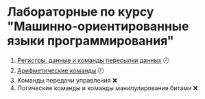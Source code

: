 ﻿# Лабораторные по курсу "Машинно-ориентированные языки программирования"

1. [Регистры, данные и команды пересылки данных](https://github.com/ArtemKD/Labs-Miit/tree/master/MOYZ/Lab1 "Лабораторная работа №1") 🕗
2. [Арифметические команды](https://github.com/ArtemKD/Labs-Miit/tree/master/MOYZ/Lab2 "Лабораторная работа №2") 🕗
3. Команды передачи управления ❌
4. Логические команды и команды манипулирования битами ❌